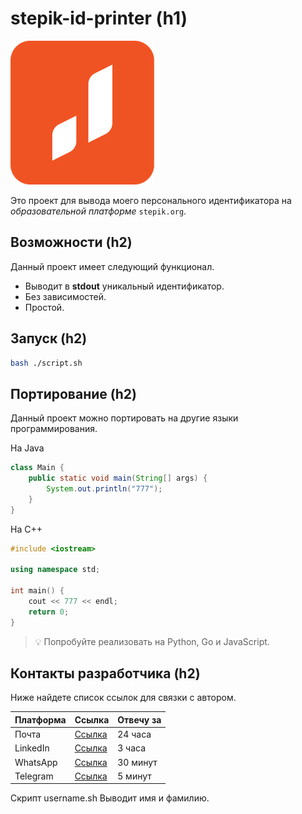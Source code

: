 # stepik-id-printer (h1)
![jusan-logo](./jusan-logo.png)

Это проект для вывода моего персонального идентификатора на _образовательной платформе_ `stepik.org`.

## Возможности (h2)

Данный проект имеет следующий функционал.

- Выводит в **stdout** уникальный идентификатор.
- Без зависимостей.
- Простой.

## Запуск (h2)

```bash
bash ./script.sh
```

## Портирование (h2)

Данный проект можно портировать на другие языки программирования.

На Java

```java
class Main {
    public static void main(String[] args) {
        System.out.println("777");
    }
}
```

На C++

```cpp
#include <iostream>

using namespace std;

int main() {
    cout << 777 << endl;
    return 0;
}
```

> 💡 Попробуйте реализовать на Python, Go и JavaScript.

## Контакты разработчика (h2)

Ниже найдете список ссылок для связки с автором.

| Платформа | Ссылка                                | Отвечу за |
| --------- | ---------------------------------     | --------- |
| Почта     | [Ссылка](pavel_unguryanu@mail.ru)     | 24 часа   |
| LinkedIn  | [Ссылка](linked.in)                   | 3 часа    |
| WhatsApp  | [Ссылка](87072777910)                 | 30 минут  |
| Telegram  | [Ссылка](https://t.me/Pavel_Unguryanu)| 5 минут   |
Скрипт username.sh Выводит имя и фамилию.
